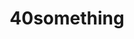 ---
title: 40something
crosslinks:
- engineering
- financialindependence
- penpalsover30
- DeadBedrooms
- AskSF
- datingoverthirty
- Fitness
- computerwargames
- relationships
- Ingress
- ADHD
- xkcd
- vandwellers
- sexover30
- preppers
---